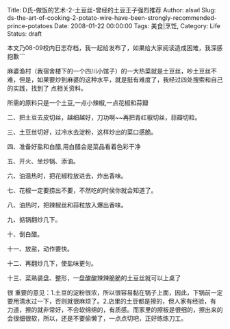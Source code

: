 Title: D氏-做饭的艺术-2-土豆丝-曾经的土豆王子强烈推荐
Author: alswl
Slug: ds-the-art-of-cooking-2-potato-wire-have-been-strongly-recommended-prince-potatoes
Date: 2008-01-22 00:00:00
Tags: 美食|烹饪, 
Category: Life
Status: draft

本文乃08-09校内日志存档，我一起给发布了，如果给大家阅读造成困难，我深感抱歉```

麻婆渔村（我宿舍楼下的一个四川小馆子）的一大热菜就是土豆丝，吵土豆丝不难，但是，如果要炒到麻婆的这种水平，就是挺有难度了，我经过四处搜索和自己的实践，找到了
点相关资料。

所需的原料只是一个土豆,一点小辣椒,一点花椒和蒜瓣

二、把土豆去皮切丝，越细越好，刀功啊~~再把青红椒切丝，蒜瓣切粒。

三、土豆丝切好，过冷水去淀粉，这样炒出的菜口感脆。

四、准备好盐和白醋,用白醋会是菜品看着色彩干净

五、开火、坐炒锅、添油。

六、油温热时，把花椒粒放进去，炸出香味。

七、花椒一定要捞出不要，不然吃的时侯你就会知道了。

八、油热时，把辣椒丝和蒜粒放入爆出香味。

九、掂锅翻炒几下。

十、倒白醋。

十一、放盐，动作要快。

十二、再翻炒几下，使盐味更匀。

十三、菜熟装盘、整形，一盘酸酸辣辣脆脆的土豆丝就可以上桌了

很 重要的意见：1.土豆的淀粉很浓，所以很容易黏在锅子上面，因此，下锅前一定要用清水过一下，否则就很麻烦了。2.店里的土豆都是擦的，但人家有经验，有
力道，擦的就非常好，不会软绵绵的，有质感。而家里的擦板是很细的，擦出来的会很细很软，所以，还是不要偷懒了，一点点切吧，正好练练刀工。

